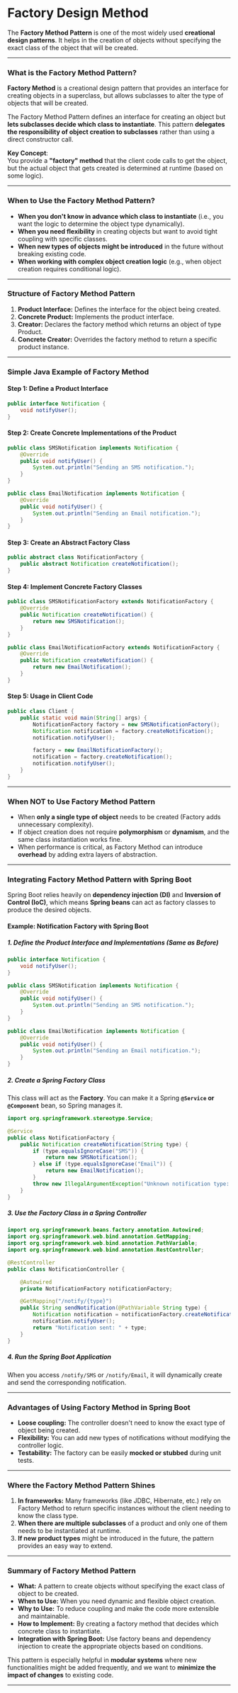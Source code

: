 # **Factory Design Method**

The **Factory Method Pattern** is one of the most widely used **creational design patterns**. It helps in the creation of objects without specifying the exact class of the object that will be created. 


---

### **What is the Factory Method Pattern?**

**Factory Method** is a creational design pattern that provides an interface for creating objects in a superclass, but allows subclasses to alter the type of objects that will be created.

The Factory Method Pattern defines an interface for creating an object but **lets subclasses decide which class to instantiate**. This pattern **delegates the responsibility of object creation to subclasses** rather than using a direct constructor call.

**Key Concept**:  
You provide a **"factory" method** that the client code calls to get the object, but the actual object that gets created is determined at runtime (based on some logic).

---

### **When to Use the Factory Method Pattern?**
- **When you don't know in advance which class to instantiate** (i.e., you want the logic to determine the object type dynamically).
- **When you need flexibility** in creating objects but want to avoid tight coupling with specific classes.
- **When new types of objects might be introduced** in the future without breaking existing code.
- **When working with complex object creation logic** (e.g., when object creation requires conditional logic).

---

### **Structure of Factory Method Pattern**

1. **Product Interface:** Defines the interface for the object being created.
2. **Concrete Product:** Implements the product interface.
3. **Creator:** Declares the factory method which returns an object of type Product.
4. **Concrete Creator:** Overrides the factory method to return a specific product instance.

---

### **Simple Java Example of Factory Method**

#### **Step 1: Define a Product Interface**
```java
public interface Notification {
    void notifyUser();
}
```

#### **Step 2: Create Concrete Implementations of the Product**
```java
public class SMSNotification implements Notification {
    @Override
    public void notifyUser() {
        System.out.println("Sending an SMS notification.");
    }
}

public class EmailNotification implements Notification {
    @Override
    public void notifyUser() {
        System.out.println("Sending an Email notification.");
    }
}
```

#### **Step 3: Create an Abstract Factory Class**
```java
public abstract class NotificationFactory {
    public abstract Notification createNotification();
}
```

#### **Step 4: Implement Concrete Factory Classes**
```java
public class SMSNotificationFactory extends NotificationFactory {
    @Override
    public Notification createNotification() {
        return new SMSNotification();
    }
}

public class EmailNotificationFactory extends NotificationFactory {
    @Override
    public Notification createNotification() {
        return new EmailNotification();
    }
}
```

#### **Step 5: Usage in Client Code**
```java
public class Client {
    public static void main(String[] args) {
        NotificationFactory factory = new SMSNotificationFactory();
        Notification notification = factory.createNotification();
        notification.notifyUser();

        factory = new EmailNotificationFactory();
        notification = factory.createNotification();
        notification.notifyUser();
    }
}
```

---

### **When NOT to Use Factory Method Pattern**
- When **only a single type of object** needs to be created (Factory adds unnecessary complexity).
- If object creation does not require **polymorphism** or **dynamism**, and the same class instantiation works fine.
- When performance is critical, as Factory Method can introduce **overhead** by adding extra layers of abstraction.

---

### **Integrating Factory Method Pattern with Spring Boot**

Spring Boot relies heavily on **dependency injection (DI)** and **Inversion of Control (IoC)**, which means **Spring beans** can act as factory classes to produce the desired objects.

#### **Example: Notification Factory with Spring Boot**

##### **1. Define the Product Interface and Implementations (Same as Before)**
```java
public interface Notification {
    void notifyUser();
}

public class SMSNotification implements Notification {
    @Override
    public void notifyUser() {
        System.out.println("Sending an SMS notification.");
    }
}

public class EmailNotification implements Notification {
    @Override
    public void notifyUser() {
        System.out.println("Sending an Email notification.");
    }
}
```

##### **2. Create a Spring Factory Class**

This class will act as the **Factory**. You can make it a Spring **`@Service` or `@Component`** bean, so Spring manages it.

```java
import org.springframework.stereotype.Service;

@Service
public class NotificationFactory {
    public Notification createNotification(String type) {
        if (type.equalsIgnoreCase("SMS")) {
            return new SMSNotification();
        } else if (type.equalsIgnoreCase("Email")) {
            return new EmailNotification();
        }
        throw new IllegalArgumentException("Unknown notification type: " + type);
    }
}
```

##### **3. Use the Factory Class in a Spring Controller**

```java
import org.springframework.beans.factory.annotation.Autowired;
import org.springframework.web.bind.annotation.GetMapping;
import org.springframework.web.bind.annotation.PathVariable;
import org.springframework.web.bind.annotation.RestController;

@RestController
public class NotificationController {

    @Autowired
    private NotificationFactory notificationFactory;

    @GetMapping("/notify/{type}")
    public String sendNotification(@PathVariable String type) {
        Notification notification = notificationFactory.createNotification(type);
        notification.notifyUser();
        return "Notification sent: " + type;
    }
}
```

##### **4. Run the Spring Boot Application**

When you access `/notify/SMS` or `/notify/Email`, it will dynamically create and send the corresponding notification.

---

### **Advantages of Using Factory Method in Spring Boot**
- **Loose coupling:** The controller doesn't need to know the exact type of object being created.
- **Flexibility:** You can add new types of notifications without modifying the controller logic.
- **Testability:** The factory can be easily **mocked or stubbed** during unit tests.

---

### **Where the Factory Method Pattern Shines**
1. **In frameworks:** Many frameworks (like JDBC, Hibernate, etc.) rely on Factory Method to return specific instances without the client needing to know the class type.
2. **When there are multiple subclasses** of a product and only one of them needs to be instantiated at runtime.
3. **If new product types** might be introduced in the future, the pattern provides an easy way to extend.

---

### **Summary of Factory Method Pattern**
- **What:** A pattern to create objects without specifying the exact class of object to be created.
- **When to Use:** When you need dynamic and flexible object creation.
- **Why to Use:** To reduce coupling and make the code more extensible and maintainable.
- **How to Implement:** By creating a factory method that decides which concrete class to instantiate.
- **Integration with Spring Boot:** Use factory beans and dependency injection to create the appropriate objects based on conditions.

This pattern is especially helpful in **modular systems** where new functionalities might be added frequently, and we want to **minimize the impact of changes** to existing code.

---